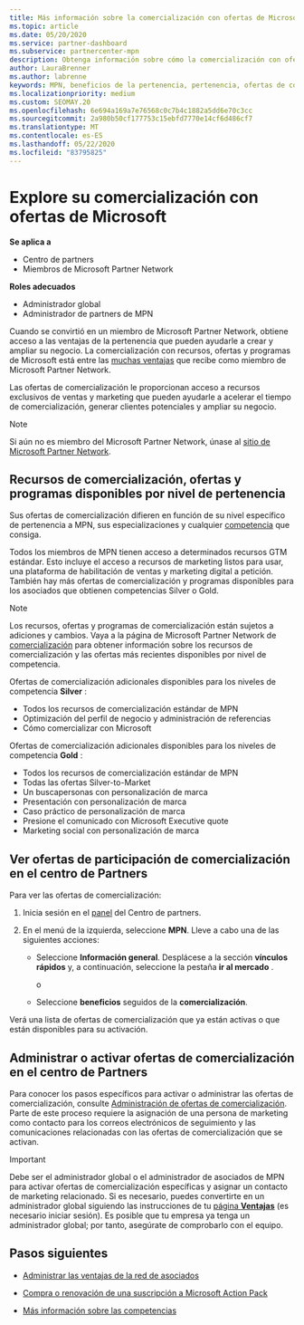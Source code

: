 ```yaml
---
title: Más información sobre la comercialización con ofertas de Microsoft
ms.topic: article
ms.date: 05/20/2020
ms.service: partner-dashboard
ms.subservice: partnercenter-mpn
description: Obtenga información sobre cómo la comercialización con ofertas de Microsoft puede ayudar a acelerar el tiempo de comercialización, generar clientes potenciales y ampliar su negocio.
author: LauraBrenner
ms.author: labrenne
keywords: MPN, beneficios de la pertenencia, pertenencia, ofertas de comercialización, comercialización en el mercado con Microsoft, la participación en el mercado, la membresía Gold, la pertenencia a Silver
ms.localizationpriority: medium
ms.custom: SEOMAY.20
ms.openlocfilehash: 6e694a169a7e76568c0c7b4c1882a5dd6e70c3cc
ms.sourcegitcommit: 2a980b50cf177753c15ebfd7770e14cf6d486cf7
ms.translationtype: MT
ms.contentlocale: es-ES
ms.lasthandoff: 05/22/2020
ms.locfileid: "83795825"
---
```

# <a name="explore-your-go-to-market-with-microsoft-offers"></a>Explore su comercialización con ofertas de Microsoft

**Se aplica a**

- Centro de partners
- Miembros de Microsoft Partner Network

**Roles adecuados**

- Administrador global
- Administrador de partners de MPN

Cuando se convirtió en un miembro de Microsoft Partner Network, obtiene acceso a las ventajas de la pertenencia que pueden ayudarle a crear y ampliar su negocio. La comercialización con recursos, ofertas y programas de Microsoft está entre las [muchas ventajas](https://partner.microsoft.com/manage-your-partner-network-benefits) que recibe como miembro de Microsoft Partner Network.

Las ofertas de comercialización le proporcionan acceso a recursos exclusivos de ventas y marketing que pueden ayudarle a acelerar el tiempo de comercialización, generar clientes potenciales y ampliar su negocio.

>[!NOTE]
>Si aún no es miembro del Microsoft Partner Network, únase al [sitio de Microsoft Partner Network](https://partner.microsoft.com/membership).

## <a name="go-to-market-resources-offers-and-programs-available-by-membership-level"></a>Recursos de comercialización, ofertas y programas disponibles por nivel de pertenencia

Sus ofertas de comercialización difieren en función de su nivel específico de pertenencia a MPN, sus especializaciones y cualquier [competencia](learn-about-competencies.md) que consiga.

Todos los miembros de MPN tienen acceso a determinados recursos GTM estándar. Esto incluye el acceso a recursos de marketing listos para usar, una plataforma de habilitación de ventas y marketing digital a petición. También hay más ofertas de comercialización y programas disponibles para los asociados que obtienen competencias Silver o Gold.

>[!NOTE]
>Los recursos, ofertas y programas de comercialización están sujetos a adiciones y cambios. Vaya a la página de Microsoft Partner Network de [comercialización](https://partner.microsoft.com/membership/go-to-market) para obtener información sobre los recursos de comercialización y las ofertas más recientes disponibles por nivel de competencia.

Ofertas de comercialización adicionales disponibles para los niveles de competencia **Silver** :

- Todos los recursos de comercialización estándar de MPN
- Optimización del perfil de negocio y administración de referencias
- Cómo comercializar con Microsoft

Ofertas de comercialización adicionales disponibles para los niveles de competencia **Gold** :

- Todos los recursos de comercialización estándar de MPN
- Todas las ofertas Silver-to-Market
- Un buscapersonas con personalización de marca
- Presentación con personalización de marca
- Caso práctico de personalización de marca
- Presione el comunicado con Microsoft Executive quote
- Marketing social con personalización de marca

## <a name="view-go-to-market-membership-offers-in-partner-center"></a>Ver ofertas de participación de comercialización en el centro de Partners

Para ver las ofertas de comercialización:

1. Inicia sesión en el [panel]( https://docs.microsoft.com/partner-center/) del Centro de partners.

2. En el menú de la izquierda, seleccione **MPN**. Lleve a cabo una de las siguientes acciones:

    - Seleccione **Información general**. Desplácese a la sección **vínculos rápidos** y, a continuación, seleccione la pestaña **ir al mercado** .

      o

    - Seleccione **beneficios** seguidos de la **comercialización**.

Verá una lista de ofertas de comercialización que ya están activas o que están disponibles para su activación.

## <a name="manage-or-activate-go-to-market-offers-in-partner-center"></a>Administrar o activar ofertas de comercialización en el centro de Partners

Para conocer los pasos específicos para activar o administrar las ofertas de comercialización, consulte [Administración de ofertas de comercialización](manage-your-partner-network-benefits.md#manage-go-to-market-offers). Parte de este proceso requiere la asignación de una persona de marketing como contacto para los correos electrónicos de seguimiento y las comunicaciones relacionadas con las ofertas de comercialización que se activan.

>[!IMPORTANT]
>Debe ser el administrador global o el administrador de asociados de MPN para activar ofertas de comercialización específicas y asignar un contacto de marketing relacionado. Si es necesario, puedes convertirte en un administrador global siguiendo las instrucciones de tu [página **Ventajas**](https://partnercenter.microsoft.com/pcv/partnership/benefits) (es necesario iniciar sesión). Es posible que tu empresa ya tenga un administrador global; por tanto, asegúrate de comprobarlo con el equipo.

## <a name="next-steps"></a>Pasos siguientes

- [Administrar las ventajas de la red de asociados](manage-your-partner-network-benefits.md)

- [Compra o renovación de una suscripción a Microsoft Action Pack](mpn-get-action-pack.md)

- [Más información sobre las competencias](learn-about-competencies.md)
